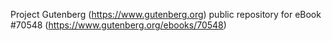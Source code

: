 Project Gutenberg (https://www.gutenberg.org) public repository for
eBook #70548 (https://www.gutenberg.org/ebooks/70548)
